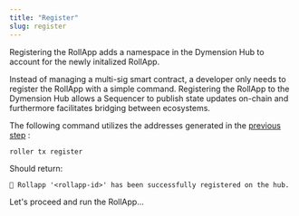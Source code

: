 ```yaml
---
title: "Register"
slug: register
---
```


Registering the RollApp adds a namespace in the Dymension Hub to account for the newly initalized RollApp.

Instead of managing a multi-sig smart contract, a developer only needs to register the RollApp with a simple command. Registering the RollApp to the Dymension Hub allows a Sequencer to publish state updates on-chain and furthermore facilitates bridging between ecosystems.

The following command utilizes the addresses generated in the [previous step](initialize.mdx) :

```
roller tx register
```

Should return:

```
💈 Rollapp '<rollapp-id>' has been successfully registered on the hub.
```

Let's proceed and run the RollApp...
